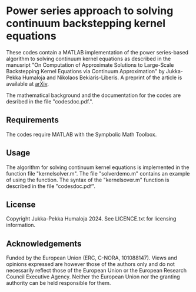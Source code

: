 # Power series approach to solving continuum backstepping kernel equations

These codes contain a MATLAB implementation of the power series-based algorithm to solving continuum kernel equations as described in the manusript "On Computation of Approximate Solutions to Large-Scale Backstepping Kernel Equations via Continuum Approximation" by Jukka-Pekka Humaloja and Nikolaos Bekiaris-Liberis. A preprint of the article is available at [arXiv](https://arxiv.org/abs/2406.13612).

The mathematical background and the documentation for the codes are desribed in the file "codesdoc.pdf.".

## Requirements

The codes require MATLAB with the Sympbolic Math Toolbox.

## Usage

The algorithm for solving continuum kernel equations is implemented in the function file "kernelsolver.m". The file "solverdemo.m" contains an example of using the function. The syntax of the "kernelsover.m" function is described in the file "codesdoc.pdf".

## License

Copyright Jukka-Pekka Humaloja 2024. See LICENCE.txt for licensing information.

## Acknowledgements

Funded by the European Union (ERC, C-NORA, 101088147). Views and opinions expressed are however those of the authors only and do not necessarily reflect those of the European Union or the European Research Council Executive Agency. Neither the European Union nor the granting authority can be held responsible for them.
